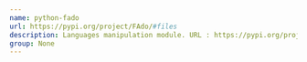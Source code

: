 ```yaml
---
name: python-fado
url: https://pypi.org/project/FAdo/#files
description: Languages manipulation module. URL : https://pypi.org/project/FAdo/#files Groups : None
group: None
---
```

